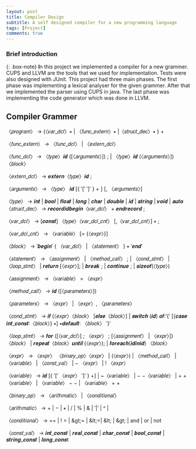 ```yaml
---
layout: post
title: Compiler Design 
subtitle: A self designed compiler for a new programming language
tags: [Project]
comments: true
---
```


### Brief introduction

{: .box-note}
**I**n this project we implemented a compiler for a new grammer. CUPS and LLVM are the tools that we used for implementation. Tests were also designed with JUnit.
This project had three main phases. The first phase was implementing a lexical analyser for the given grammer. After that we implemented the parser using CUPS in java. The last phase was implementing the code generator which was done in LLVM.


## Compiler Grammer
〈𝑝𝑟𝑜𝑔𝑟𝑎𝑚〉 → {〈𝑣𝑎𝑟\_𝑑𝑐𝑙〉∗ \| 〈𝑓𝑢𝑛𝑐\_𝑒𝑥𝑡𝑒𝑟𝑛〉∗ \|〈𝑠𝑡𝑟𝑢𝑐𝑡\_𝑑𝑒𝑐〉∗ } +

〈𝑓𝑢𝑛𝑐\_𝑒𝑥𝑡𝑒𝑟𝑛〉 → 〈𝑓𝑢𝑛𝑐\_𝑑𝑐𝑙〉 \| 〈𝑒𝑥𝑡𝑒𝑟𝑛\_𝑑𝑐𝑙〉

〈𝑓𝑢𝑛𝑐\_𝑑𝑐𝑙〉 → 〈𝑡𝑦𝑝𝑒〉𝒊𝒅 ([〈𝑎𝑟𝑔𝑢𝑚𝑒𝑛𝑡𝑠〉]) ; \| 〈𝑡𝑦𝑝𝑒〉𝒊𝒅 (〈𝑎𝑟𝑔𝑢𝑚𝑒𝑛𝑡𝑠〉]) 〈𝑏𝑙𝑜𝑐𝑘〉

〈𝑒𝑥𝑡𝑒𝑟𝑛\_𝑑𝑐𝑙〉 → 𝒆𝒙𝒕𝒆𝒓𝒏〈𝑡𝑦𝑝𝑒〉𝒊𝒅 ;

〈𝑎𝑟𝑔𝑢𝑚𝑒𝑛𝑡𝑠〉 → 〈𝑡𝑦𝑝𝑒〉 𝒊𝒅 [{ ′[′ ′]′ } + ] [, 〈𝑎𝑟𝑔𝑢𝑚𝑒𝑛𝑡𝑠〉]

〈𝑡𝑦𝑝𝑒〉 → 𝒊𝒏𝒕 \| 𝒃𝒐𝒐𝒍 \| 𝒇𝒍𝒐𝒂𝒕 \| 𝒍𝒐𝒏𝒈 \| 𝒄𝒉𝒂𝒓 \| 𝒅𝒐𝒖𝒃𝒍𝒆 \| 𝒊𝒅 \| 𝒔𝒕𝒓𝒊𝒏𝒈 \| 𝒗𝒐𝒊𝒅 \| 𝒂𝒖𝒕𝒐〈𝑠𝑡𝑟𝑢𝑐𝑡\_𝑑𝑒𝑐〉 → 𝒓𝒆𝒄𝒐𝒓𝒅𝒊𝒅𝒃𝒆𝒈𝒊𝒏〈𝑣𝑎𝑟\_𝑑𝑐𝑙〉 + 𝒆𝒏𝒅𝒓𝒆𝒄𝒐𝒓𝒅 ;

〈𝑣𝑎𝑟\_𝑑𝑐𝑙〉 → [𝒄𝒐𝒏𝒔𝒕] 〈𝑡𝑦𝑝𝑒〉〈𝑣𝑎𝑟\_𝑑𝑐𝑙\_𝑐𝑛𝑡〉 [,〈𝑣𝑎𝑟\_𝑑𝑐𝑙\_𝑐𝑛𝑡〉] ∗ ;

〈𝑣𝑎𝑟\_𝑑𝑐𝑙\_𝑐𝑛𝑡〉 → 〈𝑣𝑎𝑟𝑖𝑎𝑏𝑙𝑒〉 [= {〈𝑒𝑥𝑝𝑟〉}]

〈𝑏𝑙𝑜𝑐𝑘〉 → ′𝒃𝒆𝒈𝒊𝒏′ { 〈𝑣𝑎𝑟\_𝑑𝑐𝑙〉 \| 〈𝑠𝑡𝑎𝑡𝑒𝑚𝑒𝑛𝑡〉 } ∗ ′𝒆𝒏𝒅′

〈𝑠𝑡𝑎𝑡𝑒𝑚𝑒𝑛𝑡〉 → 〈𝑎𝑠𝑠𝑖𝑔𝑛𝑚𝑒𝑛𝑡〉 \| 〈𝑚𝑒𝑡ℎ𝑜𝑑\_𝑐𝑎𝑙𝑙〉 ; \| 〈𝑐𝑜𝑛𝑑\_𝑠𝑡𝑚𝑡〉 \| 〈𝑙𝑜𝑜𝑝\_𝑠𝑡𝑚𝑡〉 \| 𝒓𝒆𝒕𝒖𝒓𝒏 [〈𝑒𝑥𝑝𝑟〉]; \| 𝒃𝒓𝒆𝒂𝒌 ; \| 𝒄𝒐𝒏𝒕𝒊𝒏𝒖𝒆 ; \| 𝒔𝒊𝒛𝒆𝒐𝒇(〈𝑡𝑦𝑝𝑒〉)

〈𝑎𝑠𝑠𝑖𝑔𝑛𝑚𝑒𝑛𝑡〉 → 〈𝑣𝑎𝑟𝑖𝑎𝑏𝑙𝑒〉 = 〈𝑒𝑥𝑝𝑟〉

〈𝑚𝑒𝑡ℎ𝑜𝑑\_𝑐𝑎𝑙𝑙〉 → 𝒊𝒅 ([〈𝑝𝑎𝑟𝑎𝑚𝑒𝑡𝑒𝑟𝑠〉])

〈𝑝𝑎𝑟𝑎𝑚𝑒𝑡𝑒𝑟𝑠〉 → 〈𝑒𝑥𝑝𝑟〉 \| 〈𝑒𝑥𝑝𝑟〉, 〈𝑝𝑎𝑟𝑎𝑚𝑒𝑡𝑒𝑟𝑠〉

〈𝑐𝑜𝑛𝑑\_𝑠𝑡𝑚𝑡〉 → 𝒊𝒇 (〈𝑒𝑥𝑝𝑟〉〈𝑏𝑙𝑜𝑐𝑘〉 [𝒆𝒍𝒔𝒆〈𝑏𝑙𝑜𝑐𝑘〉] \| 𝒔𝒘𝒊𝒕𝒄𝒉 (𝒊𝒅) 𝒐𝒇∶′{′ [{𝒄𝒂𝒔𝒆 𝒊𝒏𝒕\_𝒄𝒐𝒏𝒔𝒕∶〈𝑏𝑙𝑜𝑐𝑘〉} ∗] ∗𝒅𝒆𝒇𝒂𝒖𝒍𝒕: 〈𝑏𝑙𝑜𝑐𝑘〉 ′}′

〈𝑙𝑜𝑜𝑝\_𝑠𝑡𝑚𝑡〉 → 𝒇𝒐𝒓 ([〈𝑣𝑎𝑟\_𝑑𝑐𝑙〉] ; 〈𝑒𝑥𝑝𝑟〉 ; [〈𝑎𝑠𝑠𝑖𝑔𝑛𝑚𝑒𝑛𝑡〉 \| 〈𝑒𝑥𝑝𝑟〉]) 〈𝑏𝑙𝑜𝑐𝑘〉 \| 𝒓𝒆𝒑𝒆𝒂𝒕〈𝑏𝑙𝑜𝑐𝑘〉𝒖𝒏𝒕𝒊𝒍 (〈𝑒𝑥𝑝𝑟〉); \| 𝒇𝒐𝒓𝒆𝒂𝒄𝒉(𝒊𝒅𝒊𝒏𝒊𝒅) 〈𝑏𝑙𝑜𝑐𝑘〉

〈𝑒𝑥𝑝𝑟〉 → 〈𝑒𝑥𝑝𝑟〉 〈𝑏𝑖𝑛𝑎𝑟𝑦\_𝑜𝑝〉〈𝑒𝑥𝑝𝑟〉 \| (〈𝑒𝑥𝑝𝑟〉) \| 〈𝑚𝑒𝑡ℎ𝑜𝑑\_𝑐𝑎𝑙𝑙〉 \| 〈𝑣𝑎𝑟𝑖𝑎𝑏𝑙𝑒〉 \| 〈𝑐𝑜𝑛𝑠𝑡\_𝑣𝑎𝑙〉 \| − 〈𝑒𝑥𝑝𝑟〉 \| ! 〈𝑒𝑥𝑝𝑟〉

〈𝑣𝑎𝑟𝑖𝑎𝑏𝑙𝑒〉 → 𝒊𝒅 [{ ′[′ 〈𝑒𝑥𝑝𝑟〉 ′]′ } +] \| ~〈𝑣𝑎𝑟𝑖𝑎𝑏𝑙𝑒〉 \| − −〈𝑣𝑎𝑟𝑖𝑎𝑏𝑙𝑒〉 \| + +〈𝑣𝑎𝑟𝑖𝑎𝑏𝑙𝑒〉 \| 〈𝑣𝑎𝑟𝑖𝑎𝑏𝑙𝑒〉 − − \| 〈𝑣𝑎𝑟𝑖𝑎𝑏𝑙𝑒〉 + +

〈𝑏𝑖𝑛𝑎𝑟𝑦\_𝑜𝑝〉 → 〈𝑎𝑟𝑖𝑡ℎ𝑚𝑎𝑡𝑖𝑐〉 \| 〈𝑐𝑜𝑛𝑑𝑖𝑡𝑖𝑜𝑛𝑎𝑙〉

〈𝑎𝑟𝑖𝑡ℎ𝑚𝑎𝑡𝑖𝑐〉 → + \| − \| ∗ \| / \| % \| &amp; \| ′\|′ \| ^ \|

〈𝑐𝑜𝑛𝑑𝑖𝑡𝑖𝑜𝑛𝑎𝑙〉 → == \| ! = \| \&gt;= \| \&lt;=\| \&lt; \| \&gt; \| and \| or \| not

〈𝑐𝑜𝑛𝑠𝑡\_𝑣𝑎𝑙〉 → 𝒊𝒏𝒕\_𝒄𝒐𝒏𝒔𝒕 \| 𝒓𝒆𝒂𝒍\_𝒄𝒐𝒏𝒔𝒕 \| 𝒄𝒉𝒂𝒓\_𝒄𝒐𝒏𝒔𝒕 \| 𝒃𝒐𝒐𝒍\_𝒄𝒐𝒏𝒔𝒕 \| 𝒔𝒕𝒓𝒊𝒏𝒈\_𝒄𝒐𝒏𝒔𝒕 \| 𝒍𝒐𝒏𝒈\_𝒄𝒐𝒏𝒔t

